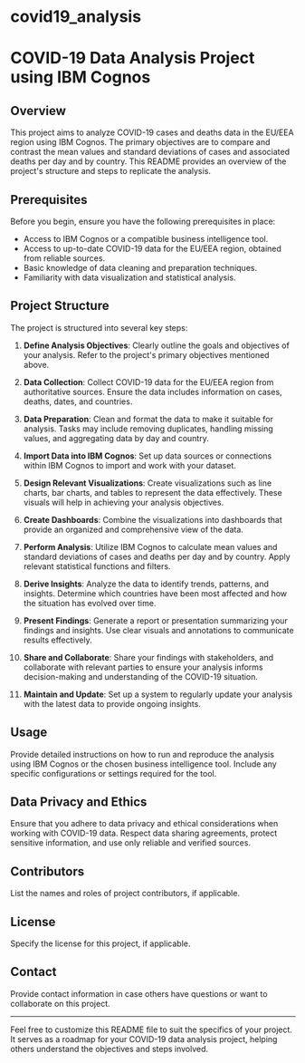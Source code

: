 
# covid19_analysis
# COVID-19 Data Analysis Project using IBM Cognos

## Overview

This project aims to analyze COVID-19 cases and deaths data in the EU/EEA region using IBM Cognos. The primary objectives are to compare and contrast the mean values and standard deviations of cases and associated deaths per day and by country. This README provides an overview of the project's structure and steps to replicate the analysis.

## Prerequisites

Before you begin, ensure you have the following prerequisites in place:

- Access to IBM Cognos or a compatible business intelligence tool.
- Access to up-to-date COVID-19 data for the EU/EEA region, obtained from reliable sources.
- Basic knowledge of data cleaning and preparation techniques.
- Familiarity with data visualization and statistical analysis.

## Project Structure

The project is structured into several key steps:

1. **Define Analysis Objectives**: Clearly outline the goals and objectives of your analysis. Refer to the project's primary objectives mentioned above.

2. **Data Collection**: Collect COVID-19 data for the EU/EEA region from authoritative sources. Ensure the data includes information on cases, deaths, dates, and countries.

3. **Data Preparation**: Clean and format the data to make it suitable for analysis. Tasks may include removing duplicates, handling missing values, and aggregating data by day and country.

4. **Import Data into IBM Cognos**: Set up data sources or connections within IBM Cognos to import and work with your dataset.

5. **Design Relevant Visualizations**: Create visualizations such as line charts, bar charts, and tables to represent the data effectively. These visuals will help in achieving your analysis objectives.

6. **Create Dashboards**: Combine the visualizations into dashboards that provide an organized and comprehensive view of the data.

7. **Perform Analysis**: Utilize IBM Cognos to calculate mean values and standard deviations of cases and deaths per day and by country. Apply relevant statistical functions and filters.

8. **Derive Insights**: Analyze the data to identify trends, patterns, and insights. Determine which countries have been most affected and how the situation has evolved over time.

9. **Present Findings**: Generate a report or presentation summarizing your findings and insights. Use clear visuals and annotations to communicate results effectively.

10. **Share and Collaborate**: Share your findings with stakeholders, and collaborate with relevant parties to ensure your analysis informs decision-making and understanding of the COVID-19 situation.

11. **Maintain and Update**: Set up a system to regularly update your analysis with the latest data to provide ongoing insights.

## Usage

Provide detailed instructions on how to run and reproduce the analysis using IBM Cognos or the chosen business intelligence tool. Include any specific configurations or settings required for the tool.

## Data Privacy and Ethics

Ensure that you adhere to data privacy and ethical considerations when working with COVID-19 data. Respect data sharing agreements, protect sensitive information, and use only reliable and verified sources.

## Contributors

List the names and roles of project contributors, if applicable.

## License

Specify the license for this project, if applicable.

## Contact

Provide contact information in case others have questions or want to collaborate on this project.

---

Feel free to customize this README file to suit the specifics of your project. It serves as a roadmap for your COVID-19 data analysis project, helping others understand the objectives and steps involved.
